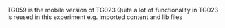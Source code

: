 TG059 is the mobile version of TG023
Quite a lot of functionality in TG023 is reused in this
experiment e.g. imported content and lib files
